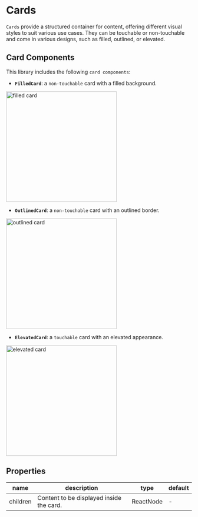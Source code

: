 # Cards

```Cards``` provide a structured container for content, offering different visual styles to suit various use cases. They can be touchable or non-touchable and come in various designs, such as filled, outlined, or elevated.

## Card Components

This library includes the following ```card components```:

- **```FilledCard```**: a ```non-touchable``` card with a filled background.

<img src="https://ik.imagekit.io/Computools/rn-material-components/filled-card.png?updatedAt=170507421196" style="width: 300px; height: 300px;" alt="filled card" />

- **```OutlinedCard```**: a ```non-touchable``` card with an outlined border.

<img src="https://ik.imagekit.io/Computools/rn-material-components/outlined-card.png?updatedAt=1705074212036" style="width: 300px; height: 300px;" alt="outlined card" />

- **```ElevatedCard```**: a ```touchable``` card with an elevated appearance.

<img src="https://ik.imagekit.io/Computools/rn-material-components/elevated-card.png?updatedAt=1705074211931" style="width: 300px; height: 300px;" alt="elevated card" />

## Properties

| name | description | type | default |
| ------ | ------ | ------ | ---- |
| children | Content to be displayed inside the card. | ReactNode | - |

